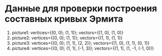 # Данные для проверки построения составных кривых Эрмита

1. picture1: vertices={(0, 0); (1, 1)}; vectors={(1, 0), (1, 0)}
1. picture2: vertices={(0, 0); (1, 1)}; vectors={(1, 1), (1, 1)}
1. picture3: vertices={(0, 0); (1, 1), (2, 2)}; vectors={(1, 0), (1, 1), (0, 1)}
1. picture4: vertices={(0, 0); (1, 1), (-1, 3)}; vectors={(1, 1), (1, -1, (-1, 0))}
